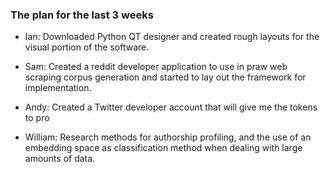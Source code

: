 ### The plan for the last 3 weeks 
* Ian: Downloaded Python QT designer and created rough layouts for the visual portion of the software.

* Sam: Created a reddit developer application to use in praw web scraping corpus generation and started to lay out the framework for implementation.

* Andy: Created a Twitter developer account that will give me the tokens to pro
* William: Research methods for authorship profiling, and the use of an embedding space as classification method when dealing with large amounts of data. 
